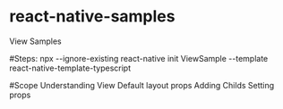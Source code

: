 # react-native-samples
View Samples


#Steps:
npx --ignore-existing react-native init ViewSample --template react-native-template-typescript

#Scope
Understanding View
Default layout props
Adding Childs
Setting props
